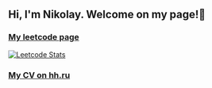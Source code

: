 ## Hi, I'm Nikolay. Welcome on my page!👋 

### [My leetcode page](https://leetcode.com/voylenkong)
[![Leetcode Stats](https://leetcard.jacoblin.cool/voylenkong)](https://leetcode.com/voylenkong)


### [My CV on hh.ru](https://hh.ru/resume/eb5d1137ff0b76a7450039ed1f4859426b7967)


<!--
**voylenkong/voylenkong** is a ✨ _special_ ✨ repository because its `README.md` (this file) appears on your GitHub profile.

Here are some ideas to get you started:

- 🔭 I’m currently working on ...
- 🌱 I’m currently learning ...
- 👯 I’m looking to collaborate on ...
- 🤔 I’m looking for help with ...
- 💬 Ask me about ...
- 📫 How to reach me: ...
- 😄 Pronouns: ...
- ⚡ Fun fact: ...
-->
